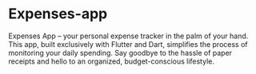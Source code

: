# Expenses-app
 Expenses App – your personal expense tracker in the palm of your hand. This app, built exclusively with Flutter and Dart, simplifies the process of monitoring your daily spending. Say goodbye to the hassle of paper receipts and hello to an organized, budget-conscious lifestyle.
